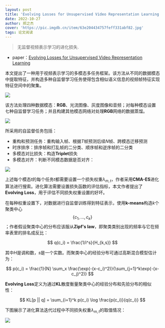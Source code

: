 ```yaml
---
layout: post
title: 'Evolving Losses for Unsupervised Video Representation Learning'
date: 2022-10-27
author: 郑之杰
cover: 'https://pic.imgdb.cn/item/63e204434757feff331abf82.jpg'
tags: 论文阅读
---
```


> 无监督视频表示学习的进化损失.

- paper：[Evolving Losses for Unsupervised Video Representation Learning](https://arxiv.org/abs/2002.12177)

本文提出了一种用于视频表示学习的多模态多任务框架。该方法从不同的数据模态中提取特征，并构造多种自监督学习任务使得包含相似语义信息的视频帧特征实现特征空间中的聚集。

![](https://pic.imgdb.cn/item/63e204a24757feff331b40ab.jpg)

该方法处理四种数据模态：**RGB**、光流图像、灰度图像和音频；对每种模态设置七种自监督学习任务；并且构建其他模态网络对处理**RGB**网络的数据蒸馏。

![](https://pic.imgdb.cn/item/63e205974757feff331cc71a.jpg)

所采用的自监督任务包括：
- 重构和预测任务：重构输入帧、根据$T$帧预测后续$N$帧、跨模态迁移预测
- 时序排序：排序帧和打乱帧的二分类、顺序帧和逆序帧的二分类
- 多模态对比损失：构造**Triplet**损失
- 多模态对齐：判断不同模态数据是否对齐：

![](https://pic.imgdb.cn/item/63e2075e4757feff331fc307.jpg)

上述每个模态$t$的每个任务$t$都需要设置一个损失权重$\lambda_{m,t}$，作者采用**CMA-ES**进化算法进行搜索。进化算法需要设置损失函数的评估指标，本文作者提出了**Evolving Loss**，用于评估不同损失权重设置的好坏。

在每种权重设置下，对数据进行自监督训练得到特征表示，使用**k-means**构造$k$个聚类中心$$\{c_1,...,c_k\}$$；作者假设聚类中心的分布应该服从**Zipf's law**，即聚类类别出现的频率与它在频率表里的排名成反比：

$$ q(c_i) = \frac{1/i^s}{H_{k,s}} $$

其中$H$是调和数，$s$是一个实数。而聚类中心的经验分布可通过高斯混合模型估计为：

$$ p(c_i) = \frac{1}{N} \sum_x \frac{\exp(-(x-c_i)^2)}{\sum_{j=1}^k\exp(-(x-c_j)^2)} $$

**Evolving Loss**定义为通过**KL**散度衡量聚类中心的经验分布和先验分布的相似性：

$$ KL[p || q] = \sum_{i=1}^k p(c_i) \log \frac{p(c_i)}{q(c_i)} $$

下图展示了进化算法迭代过程中不同损失权重$\lambda_{m,t}$的取值情况：

![](https://pic.imgdb.cn/item/63e20f704757feff332d172a.jpg)